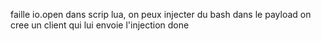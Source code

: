 faille io.open dans scrip lua, on peux injecter du bash dans le payload
on cree un client qui lui envoie l'injection
done